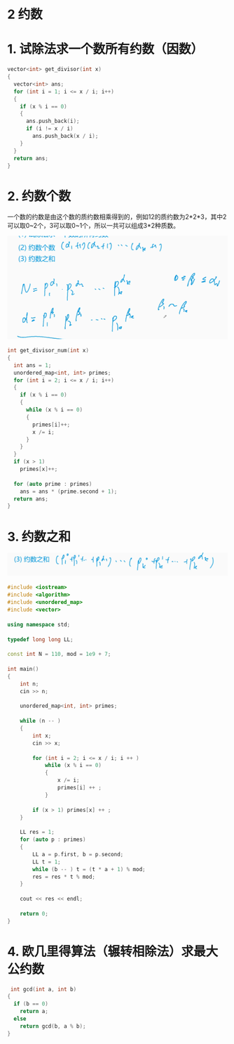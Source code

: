# 2 约数

# 1. 试除法求一个数所有约数（因数）

```c++
vector<int> get_divisor(int x)
{
  vector<int> ans;
  for (int i = 1; i <= x / i; i++)
  {
    if (x % i == 0)
    {
      ans.push_back(i);
      if (i != x / i)
        ans.push_back(x / i);
    }
  }
  return ans;
}
```

# 2. 约数个数

一个数的约数是由这个数的质约数相乘得到的，例如12的质约数为2\*2\*3，其中2可以取0\~2个，3可以取0\~1个，所以一共可以组成3\*2种质数。

![](image/image_bz-4KDeMSi.png)

```c++
int get_divisor_num(int x)
{
  int ans = 1;
  unordered_map<int, int> primes;
  for (int i = 2; i <= x / i; i++)
  {
    if (x % i == 0)
    {
      while (x % i == 0)
      {
        primes[i]++;
        x /= i;
      }
    }
  }
  if (x > 1)
    primes[x]++;

  for (auto prime : primes)
    ans = ans * (prime.second + 1);
  return ans;
}
```

# 3. 约数之和

![](image/image_Ji_hotJ-z4.png)

```c++
#include <iostream>
#include <algorithm>
#include <unordered_map>
#include <vector>

using namespace std;

typedef long long LL;

const int N = 110, mod = 1e9 + 7;

int main()
{
    int n;
    cin >> n;

    unordered_map<int, int> primes;

    while (n -- )
    {
        int x;
        cin >> x;

        for (int i = 2; i <= x / i; i ++ )
            while (x % i == 0)
            {
                x /= i;
                primes[i] ++ ;
            }

        if (x > 1) primes[x] ++ ;
    }

    LL res = 1;
    for (auto p : primes)
    {
        LL a = p.first, b = p.second;
        LL t = 1;
        while (b -- ) t = (t * a + 1) % mod;
        res = res * t % mod;
    }

    cout << res << endl;

    return 0;
}

```

# 4. 欧几里得算法（辗转相除法）求最大公约数

```c++
 int gcd(int a, int b)
{
  if (b == 0)
    return a;
  else
    return gcd(b, a % b);
}
```
